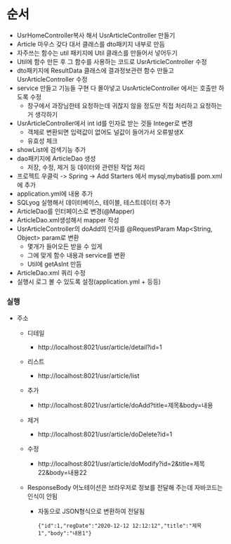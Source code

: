 # 순서

* UsrHomeController복사 해서 UsrArticleController 만들기
* Article 마우스 갖다 대서 클래스를 dto패키지 내부로 만듬
* 자주쓰는 함수는 util 패키지에 Util 클래스를 만들어서 넣어두기
* Util에 함수 만든 후 그 함수를 사용하는 코드로 UsrArticleController 수정
* dto패키지에 ResultData 클래스에 결과정보관련 함수 만들고 UsrArticleController 수정
* service 만들고 기능들 구현 다 몰아넣고 UsrArticleController 에서는 호출만 하도록 수정
  * 창구에서 과장님한테 요청하는데 귀찮지 않을 정도만 직접 처리하고 요청하는거 생각하기
* UsrArticleController에서 int id를 인자로 받는 것들 Integer로 변경
  * 객체로 변환되면 입력값이 없어도 널값이 들어가서 오류발생X
  * 유효성 체크
* showList에 검색기능 추가
* dao패키지에 ArticleDao 생성
  * 저장, 수정, 제거 등 데이터와 관련된 작업 처리
* 프로젝트 우클릭 -> Spring -> Add Starters 에서 mysql,mybatis를 pom.xml에 추가
* application.yml에 내용 추가
* SQLyog 실행해서 데이터베이스, 테이블, 테스트데이터 추가
* ArticleDao를 인터페이스로 변경(@Mapper)
* ArticleDao.xml생성해서 mapper 작성
* UsrArticleController의 doAdd의 인자를 @RequestParam Map<String, Object> param로 변환
  * 몇개가 들어오든 받을 수 있게
  * 그에 맞게 함수 내용과 service를 변환
  * Util에 getAsInt 만듬
* ArticleDao.xml 쿼리 수정
* 실행시 로그 볼 수 있도록 설정(application.yml + 등등)

### 실행

* 주소

  * 디테일

    * http://localhost:8021/usr/article/detail?id=1

  * 리스트

    * http://localhost:8021/usr/article/list

  * 추가

    * http://localhost:8021/usr/article/doAdd?title=제목&body=내용

  * 제거

    * http://localhost:8021/usr/article/doDelete?id=1

  * 수정

    * http://localhost:8021/usr/article/doModify?id=2&title=제목22&body=내용22

  * ResponseBody 어노테이션은 브라우저로 정보를 전달해 주는데 자바코드는 인식이 안됨

    * 자동으로 JSON형식으로 변환하여 전달됨

      ```
      {"id":1,"regDate":"2020-12-12 12:12:12","title":"제목1","body":"내용1"}
      ```

      

